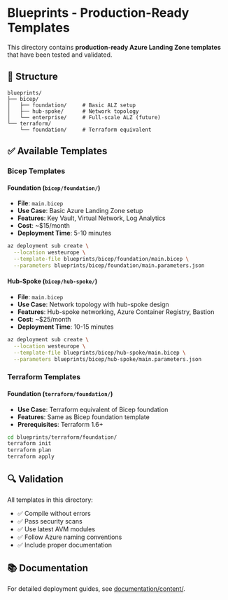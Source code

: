 # Blueprints - Production-Ready Templates

This directory contains **production-ready Azure Landing Zone templates** that have been tested and validated.

## 📁 Structure

```
blueprints/
├── bicep/
│   ├── foundation/     # Basic ALZ setup
│   ├── hub-spoke/      # Network topology
│   └── enterprise/     # Full-scale ALZ (future)
└── terraform/
    └── foundation/     # Terraform equivalent
```

## ✅ Available Templates

### Bicep Templates

#### Foundation (`bicep/foundation/`)

- **File**: `main.bicep`
- **Use Case**: Basic Azure Landing Zone setup
- **Features**: Key Vault, Virtual Network, Log Analytics
- **Cost**: ~$15/month
- **Deployment Time**: 5-10 minutes

```bash
az deployment sub create \
  --location westeurope \
  --template-file blueprints/bicep/foundation/main.bicep \
  --parameters blueprints/bicep/foundation/main.parameters.json
```

#### Hub-Spoke (`bicep/hub-spoke/`)

- **File**: `main.bicep`
- **Use Case**: Network topology with hub-spoke design
- **Features**: Hub-spoke networking, Azure Container Registry, Bastion
- **Cost**: ~$25/month
- **Deployment Time**: 10-15 minutes

```bash
az deployment sub create \
  --location westeurope \
  --template-file blueprints/bicep/hub-spoke/main.bicep \
  --parameters blueprints/bicep/hub-spoke/main.parameters.json
```

### Terraform Templates

#### Foundation (`terraform/foundation/`)

- **Use Case**: Terraform equivalent of Bicep foundation
- **Features**: Same as Bicep foundation template
- **Prerequisites**: Terraform 1.6+

```bash
cd blueprints/terraform/foundation/
terraform init
terraform plan
terraform apply
```

## 🔍 Validation

All templates in this directory:

- ✅ Compile without errors
- ✅ Pass security scans
- ✅ Use latest AVM modules
- ✅ Follow Azure naming conventions
- ✅ Include proper documentation

## 📚 Documentation

For detailed deployment guides, see [documentation/content/](../documentation/content/).
